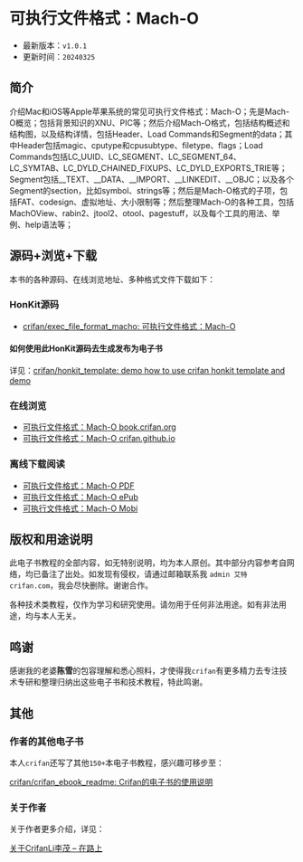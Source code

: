 # 可执行文件格式：Mach-O

* 最新版本：`v1.0.1`
* 更新时间：`20240325`

## 简介

介绍Mac和iOS等Apple苹果系统的常见可执行文件格式：Mach-O；先是Mach-O概览；包括背景知识的XNU、PIC等；然后介绍Mach-O格式，包括结构概述和结构图，以及结构详情，包括Header、Load Commands和Segment的data；其中Header包括magic、cputype和cpusubtype、filetype、flags；Load Commands包括LC_UUID、LC_SEGMENT、LC_SEGMENT_64、LC_SYMTAB、LC_DYLD_CHAINED_FIXUPS、LC_DYLD_EXPORTS_TRIE等；Segment包括__TEXT、__DATA、__IMPORT、__LINKEDIT、__OBJC；以及各个Segment的section，比如symbol、strings等；然后是Mach-O格式的子项，包括FAT、codesign、虚拟地址、大小限制等；然后整理Mach-O的各种工具，包括MachOView、rabin2、jtool2、otool、pagestuff，以及每个工具的用法、举例、help语法等；

## 源码+浏览+下载

本书的各种源码、在线浏览地址、多种格式文件下载如下：

### HonKit源码

* [crifan/exec_file_format_macho: 可执行文件格式：Mach-O](https://github.com/crifan/exec_file_format_macho)

#### 如何使用此HonKit源码去生成发布为电子书

详见：[crifan/honkit_template: demo how to use crifan honkit template and demo](https://github.com/crifan/honkit_template)

### 在线浏览

* [可执行文件格式：Mach-O book.crifan.org](https://book.crifan.org/books/exec_file_format_macho/website/)
* [可执行文件格式：Mach-O crifan.github.io](https://crifan.github.io/exec_file_format_macho/website/)

### 离线下载阅读

* [可执行文件格式：Mach-O PDF](https://book.crifan.org/books/exec_file_format_macho/pdf/exec_file_format_macho.pdf)
* [可执行文件格式：Mach-O ePub](https://book.crifan.org/books/exec_file_format_macho/epub/exec_file_format_macho.epub)
* [可执行文件格式：Mach-O Mobi](https://book.crifan.org/books/exec_file_format_macho/mobi/exec_file_format_macho.mobi)

## 版权和用途说明

此电子书教程的全部内容，如无特别说明，均为本人原创。其中部分内容参考自网络，均已备注了出处。如发现有侵权，请通过邮箱联系我 `admin 艾特 crifan.com`，我会尽快删除。谢谢合作。

各种技术类教程，仅作为学习和研究使用。请勿用于任何非法用途。如有非法用途，均与本人无关。

## 鸣谢

感谢我的老婆**陈雪**的包容理解和悉心照料，才使得我`crifan`有更多精力去专注技术专研和整理归纳出这些电子书和技术教程，特此鸣谢。

## 其他

### 作者的其他电子书

本人`crifan`还写了其他`150+`本电子书教程，感兴趣可移步至：

[crifan/crifan_ebook_readme: Crifan的电子书的使用说明](https://github.com/crifan/crifan_ebook_readme)

### 关于作者

关于作者更多介绍，详见：

[关于CrifanLi李茂 – 在路上](https://www.crifan.org/about/)
